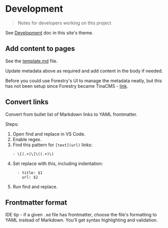 # Development
> Notes for developers working on this project

See [Development](https://github.com/MichaelCurrin/fractal/tree/master/docs/development/) doc in this site's theme.


## Add content to pages

See the [template.md](template.md) file.

Update metadata above as required and add content in the body if needed.

Before you could use Forestry's UI to manage the metadata neatly, but this has not been setup since Forestry became TinaCMS - [link](https://tina.io/forestry/).


## Convert links

Convert from bullet list of Markdown links to YAML frontmatter.

Steps:

1. Open find and replace in VS Code.
1. Enable regex.
1. Find this pattern for `[text](url)` links:
    ```re
    - \[(.+)\]\((.+)\)
    ```
1. Set replace with this, including indentation:
    ```
      - title: $1
        url: $2
    ```
1. Run find and replace.

## Frontmatter format

IDE tip - if a given `.md` file has frontmatter, choose the file's formatting to YAML instead of Markdown. You'll get syntax highlighting and validation.

